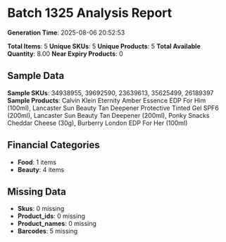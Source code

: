 # Batch 1325 Analysis Report

**Generation Time**: 2025-08-06 20:52:53

**Total Items**: 5
**Unique SKUs**: 5
**Unique Products**: 5
**Total Available Quantity**: 8.00
**Near Expiry Products**: 0

## Sample Data
**Sample SKUs**: 34938955, 39692590, 23639613, 35625499, 26189397
**Sample Products**: Calvin Klein Eternity Amber Essence EDP For Him (100ml), Lancaster Sun Beauty Tan Deepener Protective Tinted Gel SPF6 (200ml), Lancaster Sun Beauty Tan Deepener (200ml), Ponky Snacks Cheddar Cheese (30g), Burberry London EDP For Her (100ml)

## Financial Categories
- **Food**: 1 items
- **Beauty**: 4 items

## Missing Data
- **Skus**: 0 missing
- **Product_ids**: 0 missing
- **Product_names**: 0 missing
- **Barcodes**: 5 missing

